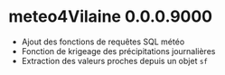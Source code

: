 # meteo4Vilaine 0.0.0.9000

- Ajout des fonctions de requêtes SQL météo
- Fonction de krigeage des précipitations journalières
- Extraction des valeurs proches depuis un objet `sf`
